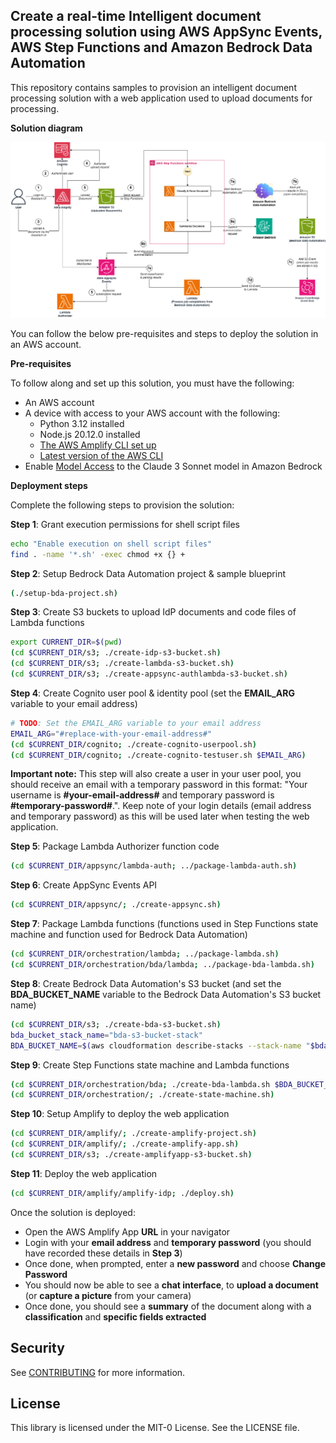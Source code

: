 ##  Create a real-time Intelligent document processing solution using AWS AppSync Events, AWS Step Functions and Amazon Bedrock Data Automation

This repository contains samples to provision an intelligent document processing solution with a web application used to upload documents for processing.

**Solution diagram**

![Solution diagram](idp-diagram.png)

You can follow the below pre-requisites and steps to deploy the solution in an AWS account.

**Pre-requisites**

To follow along and set up this solution, you must have the following:
* An AWS account
* A device with access to your AWS account with the following:
    * Python 3.12 installed
    * Node.js 20.12.0 installed
    * [The AWS Amplify CLI set up](http://docs.amplify.aws/react/start/manual-installation/)
    * [Latest version of the AWS CLI](https://docs.aws.amazon.com/cli/latest/userguide/getting-started-install.html#getting-started-install-instructions)
* Enable [Model Access](https://docs.aws.amazon.com/bedrock/latest/userguide/model-access.html) to the Claude 3 Sonnet model in Amazon Bedrock


**Deployment steps**

Complete the following steps to provision the solution:

**Step 1**: Grant execution permissions for shell script files

```bash
echo "Enable execution on shell script files"
find . -name '*.sh' -exec chmod +x {} +
```

**Step 2**: Setup Bedrock Data Automation project & sample blueprint

```bash
(./setup-bda-project.sh)
```

**Step 3**: Create S3 buckets to upload IdP documents and code files of Lambda functions

```bash
export CURRENT_DIR=$(pwd)
(cd $CURRENT_DIR/s3; ./create-idp-s3-bucket.sh)
(cd $CURRENT_DIR/s3; ./create-lambda-s3-bucket.sh)
(cd $CURRENT_DIR/s3; ./create-appsync-authlambda-s3-bucket.sh)
```

**Step 4**: Create Cognito user pool & identity pool (set the **EMAIL_ARG** variable to your email address)

```bash
# TODO: Set the EMAIL_ARG variable to your email address 
EMAIL_ARG="#replace-with-your-email-address#"
(cd $CURRENT_DIR/cognito; ./create-cognito-userpool.sh)
(cd $CURRENT_DIR/cognito; ./create-cognito-testuser.sh $EMAIL_ARG)
```

**Important note:** This step will also create a user in your user pool, you should receive an email with a temporary password in this format: "Your username is **#your-email-address#** and temporary password is **#temporary-password#**.". Keep note of your login details (email address and temporary password) as this will be used later when testing the web application.

**Step 5**: Package Lambda Authorizer function code

```bash
(cd $CURRENT_DIR/appsync/lambda-auth; ../package-lambda-auth.sh)
```

**Step 6**: Create AppSync Events API

```bash
(cd $CURRENT_DIR/appsync/; ./create-appsync.sh)
```

**Step 7**: Package Lambda functions (functions used in Step Functions state machine and function used for Bedrock Data Automation)

```bash
(cd $CURRENT_DIR/orchestration/lambda; ../package-lambda.sh)
(cd $CURRENT_DIR/orchestration/bda/lambda; ../package-bda-lambda.sh)
```

**Step 8**: Create Bedrock Data Automation's S3 bucket (and set the **BDA_BUCKET_NAME** variable to the Bedrock Data Automation's S3 bucket name)

```bash
(cd $CURRENT_DIR/s3; ./create-bda-s3-bucket.sh)
bda_bucket_stack_name="bda-s3-bucket-stack"
BDA_BUCKET_NAME=$(aws cloudformation describe-stacks --stack-name "$bda_bucket_stack_name" --query 'Stacks[0].Outputs[?OutputKey==`S3IdpBdaBucket`].OutputValue' --output text)
```

**Step 9**: Create Step Functions state machine and Lambda functions

```bash
(cd $CURRENT_DIR/orchestration/bda; ./create-bda-lambda.sh $BDA_BUCKET_NAME)
(cd $CURRENT_DIR/orchestration/; ./create-state-machine.sh)
```

**Step 10**: Setup Amplify to deploy the web application

```bash
(cd $CURRENT_DIR/amplify/; ./create-amplify-project.sh)
(cd $CURRENT_DIR/amplify/; ./create-amplify-app.sh)
(cd $CURRENT_DIR/s3; ./create-amplifyapp-s3-bucket.sh)
```

**Step 11**: Deploy the web application

```bash
(cd $CURRENT_DIR/amplify/amplify-idp; ./deploy.sh)
```

Once the solution is deployed:
* Open the AWS Amplify App **URL** in your navigator
* Login with your **email address** and **temporary password** (you should have recorded these details in **Step 3**)
* Once done, when prompted, enter a **new password** and choose **Change Password**
* You should now be able to see a **chat interface**, to **upload a document** (or **capture a picture** from your camera)
* Once done, you should see a **summary** of the document along with a **classification** and **specific fields extracted**

## Security

See [CONTRIBUTING](CONTRIBUTING.md#security-issue-notifications) for more information.

## License

This library is licensed under the MIT-0 License. See the LICENSE file.